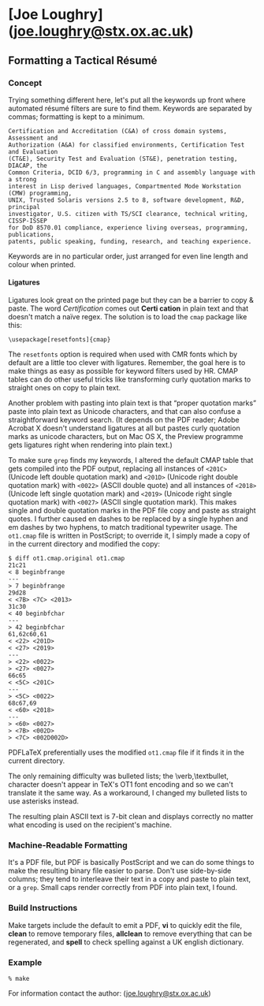 [Joe Loughry] (joe.loughry@stx.ox.ac.uk)
============

Formatting a Tactical Résumé
----------------------------

### Concept
Trying something different here, let's put all the keywords up front where automated résumé filters
are sure to find them.  Keywords are separated by commas; formatting is kept to a minimum.

	Certification and Accreditation (C&A) of cross domain systems, Assessment and
	Authorization (A&A) for classified environments, Certification Test and Evaluation
	(CT&E), Security Test and Evaluation (ST&E), penetration testing, DIACAP, the
	Common Criteria, DCID 6/3, programming in C and assembly language with a strong
	interest in Lisp derived languages, Compartmented Mode Workstation (CMW) programming,
	UNIX, Trusted Solaris versions 2.5 to 8, software development, R&D, principal
	investigator, U.S. citizen with TS/SCI clearance, technical writing, CISSP-ISSEP
	for DoD 8570.01 compliance, experience living overseas, programming, publications,
	patents, public speaking, funding, research, and teaching experience.

Keywords are in no particular order, just arranged for even line length and colour when printed.

#### Ligatures
Ligatures look great on the printed page but they can be a barrier to copy & paste.  The word
*Certification* comes out **Certi cation** in plain text and that doesn't match a naïve regex.
The solution is to load the `cmap` package like this:

    \usepackage[resetfonts]{cmap}

The `resetfonts` option is required when used with CMR fonts which by default are a little too
clever with ligatures.  Remember, the goal here is to make things as easy as possible for keyword
filters used by HR.  CMAP tables can do other useful tricks like transforming curly quotation marks
to straight ones on copy to plain text.

Another problem with pasting into plain text is that &#8220;proper quotation marks&#8221; paste
into plain text as Unicode characters, and that can also confuse a straightforward keyword search.
(It depends on the PDF reader; Adobe Acrobat X doesn't understand ligatures at all but pastes
curly quotation marks as unicode characters, but on Mac OS X, the Preview programme gets ligatures
right when rendering into plain text.)

To make sure `grep` finds my keywords, I altered the default CMAP table that gets compiled
into the PDF output, replacing all instances of `<201C>` (Unicode left double quotation mark)
and `<201D>` (Unicode right double quotation mark) with `<0022>` (ASCII double quote) and all
instances of `<2018>` (Unicode left single quotation mark) and `<2019>` (Unicode right single
quotation mark) with `<0027>` (ASCII single quotation mark).  This makes single and double
quotation marks in the PDF file copy and paste as straight quotes.  I further caused en dashes
to be replaced by a single hyphen and em dashes by two hyphens, to match traditional
typewriter usage.  The `ot1.cmap` file is written in PostScript; to override it, I simply made
a copy of in the current directory and modified the copy:

	$ diff ot1.cmap.original ot1.cmap
	21c21
	< 8 beginbfrange
	---
	> 7 beginbfrange
	29d28
	< <7B> <7C> <2013>
	31c30
	< 40 beginbfchar
	---
	> 42 beginbfchar
	61,62c60,61
	< <22> <201D>
	< <27> <2019>
	---
	> <22> <0022>
	> <27> <0027>
	66c65
	< <5C> <201C>
	---
	> <5C> <0022>
	68c67,69
	< <60> <2018>
	---
	> <60> <0027>
	> <7B> <002D>
	> <7C> <002D002D>

PDFLaTeX preferentially uses the modified `ot1.cmap` file if it finds it in the current directory.

The only remaining difficulty was bulleted lists; the \verb,\textbullet, character doesn't appear
in TeX's OT1 font encoding and so we can't translate it the same way.  As a workaround, I changed
my bulleted lists to use asterisks instead.

The resulting plain ASCII text is 7-bit clean and displays correctly no matter what encoding
is used on the recipient's machine.

### Machine-Readable Formatting
It's a PDF file, but PDF is basically PostScript and we can do some things to make the resulting
binary file easier to parse.  Don't use side-by-side columns; they tend to interleave their text
in a copy and paste to plain text, or a `grep`.  Small caps render correctly from PDF into plain
text, I found.

### Build Instructions
Make targets include the default to emit a PDF, **vi** to quickly edit the file, **clean** to remove
temporary files, **allclean** to remove everything that can be regenerated, and **spell** to check
spelling against a UK english dictionary.

### Example
    % make

For information contact the author: (joe.loughry@stx.ox.ac.uk)

